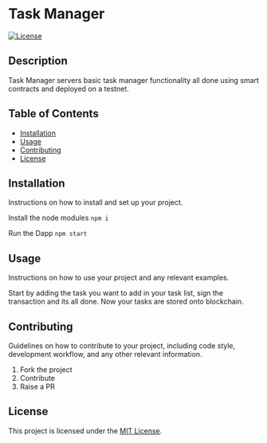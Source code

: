 # Task Manager

[![License](https://img.shields.io/badge/license-MIT-blue.svg)](LICENSE)

## Description

Task Manager servers basic task manager functionality all done using smart contracts and deployed on a testnet. 

## Table of Contents

- [Installation](#installation)
- [Usage](#usage)
- [Contributing](#contributing)
- [License](#license)

## Installation

Instructions on how to install and set up your project.

Install the node modules 
```npm i```

Run the Dapp
```npm start```

## Usage

Instructions on how to use your project and any relevant examples.

Start by adding the task you want to add in your task list, sign the transaction and its all done. Now your tasks are stored onto blockchain. 

## Contributing

Guidelines on how to contribute to your project, including code style, development workflow, and any other relevant information.

1. Fork the project
2. Contribute
3. Raise a PR

## License

This project is licensed under the [MIT License](LICENSE).